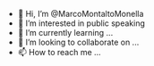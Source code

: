 - 👋 Hi, I’m @MarcoMontaltoMonella
- 👀 I’m interested in public speaking
- 🌱 I’m currently learning ...
- 💞️ I’m looking to collaborate on ...
- 📫 How to reach me ...

<!---
MarcoMontaltoMonella/MarcoMontaltoMonella is a ✨ special ✨ repository because its `README.md` (this file) appears on your GitHub profile.
You can click the Preview link to take a look at your changes.
--->
